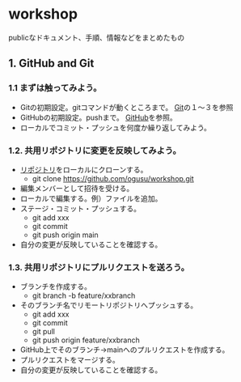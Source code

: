 # workshop
publicなドキュメント、手順、情報などをまとめたもの



## 1. GitHub and Git

### 1.1 まずは触ってみよう。

* Gitの初期設定。gitコマンドが動くところまで。
  [Git](https://github.com/ogusu/workshop/blob/main/git.md)の１～３を参照
* GitHubの初期設定。pushまで。
  [GitHub](https://github.com/ogusu/workshop/blob/main/GitHub.md)を参照。
* ローカルでコミット・プッシュを何度か繰り返してみよう。

### 1.2. 共用リポジトリに変更を反映してみよう。

* [リポジトリ](https://github.com/ogusu/workshop)をローカルにクローンする。
  * git clone https://github.com/ogusu/workshop.git
* 編集メンバーとして招待を受ける。
* ローカルで編集する。例）ファイルを追加。
* ステージ・コミット・プッシュする。
  * git add xxx
  * git commit
  * git push origin main
* 自分の変更が反映していることを確認する。

### 1.3. 共用リポジトリにプルリクエストを送ろう。

* ブランチを作成する。
  * git branch -b feature/xxbranch
* そのブランチ名でリモートリポジトリへプッシュする。
  * git add xxx
  * git commit
  * git pull
  * git push origin feature/xxbranch
* GitHub上でそのブランチ→mainへのプルリクエストを作成する。
* プルリクエストをマージする。
* 自分の変更が反映していることを確認する。